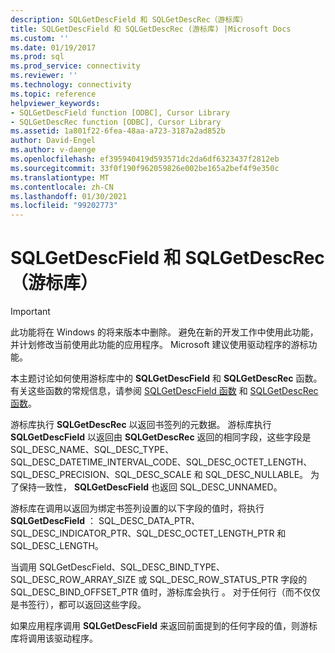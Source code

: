 ```yaml
---
description: SQLGetDescField 和 SQLGetDescRec（游标库）
title: SQLGetDescField 和 SQLGetDescRec (游标库) |Microsoft Docs
ms.custom: ''
ms.date: 01/19/2017
ms.prod: sql
ms.prod_service: connectivity
ms.reviewer: ''
ms.technology: connectivity
ms.topic: reference
helpviewer_keywords:
- SQLGetDescField function [ODBC], Cursor Library
- SQLGetDescRec function [ODBC], Cursor Library
ms.assetid: 1a801f22-6fea-48aa-a723-3187a2ad852b
author: David-Engel
ms.author: v-daenge
ms.openlocfilehash: ef395940419d593571dc2da6df6323437f2812eb
ms.sourcegitcommit: 33f0f190f962059826e002be165a2bef4f9e350c
ms.translationtype: MT
ms.contentlocale: zh-CN
ms.lasthandoff: 01/30/2021
ms.locfileid: "99202773"
---
```

# <a name="sqlgetdescfield-and-sqlgetdescrec-cursor-library"></a>SQLGetDescField 和 SQLGetDescRec（游标库）
> [!IMPORTANT]  
>  此功能将在 Windows 的将来版本中删除。 避免在新的开发工作中使用此功能，并计划修改当前使用此功能的应用程序。 Microsoft 建议使用驱动程序的游标功能。  
  
 本主题讨论如何使用游标库中的 **SQLGetDescField** 和 **SQLGetDescRec** 函数。 有关这些函数的常规信息，请参阅 [SQLGetDescField 函数](../../../odbc/reference/syntax/sqlgetdescfield-function.md) 和 [SQLGetDescRec 函数](../../../odbc/reference/syntax/sqlgetdescrec-function.md)。  
  
 游标库执行 **SQLGetDescRec** 以返回书签列的元数据。 游标库执行 **SQLGetDescField** 以返回由 **SQLGetDescRec** 返回的相同字段，这些字段是 SQL_DESC_NAME、SQL_DESC_TYPE、SQL_DESC_DATETIME_INTERVAL_CODE、SQL_DESC_OCTET_LENGTH、SQL_DESC_PRECISION、SQL_DESC_SCALE 和 SQL_DESC_NULLABLE。 为了保持一致性， **SQLGetDescField** 也返回 SQL_DESC_UNNAMED。  
  
 游标库在调用以返回为绑定书签列设置的以下字段的值时，将执行 **SQLGetDescField** ： SQL_DESC_DATA_PTR、SQL_DESC_INDICATOR_PTR、SQL_DESC_OCTET_LENGTH_PTR 和 SQL_DESC_LENGTH。  
  
 当调用 SQLGetDescField、SQL_DESC_BIND_TYPE、SQL_DESC_ROW_ARRAY_SIZE 或 SQL_DESC_ROW_STATUS_PTR 字段的 SQL_DESC_BIND_OFFSET_PTR 值时，游标库会执行 。 对于任何行（而不仅仅是书签行），都可以返回这些字段。  
  
 如果应用程序调用 **SQLGetDescField** 来返回前面提到的任何字段的值，则游标库将调用该驱动程序。
